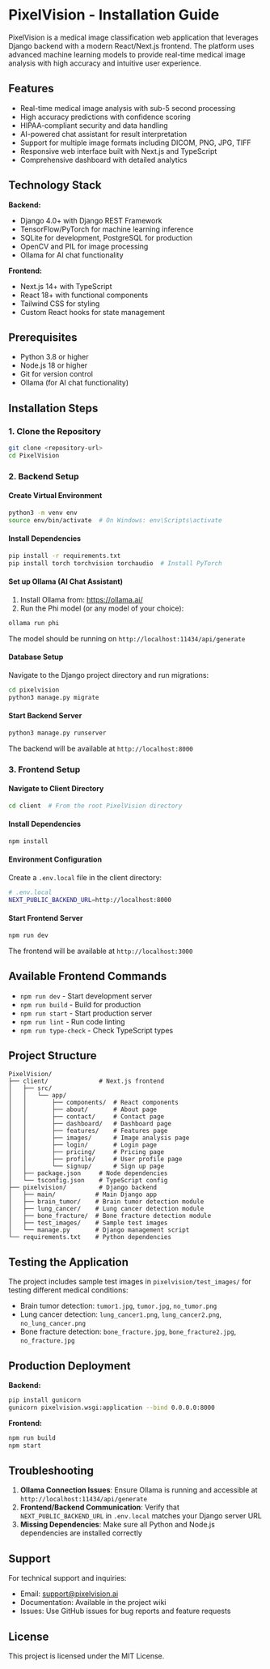 # PixelVision - Installation Guide

PixelVision is a medical image classification web application that leverages Django backend with a modern React/Next.js frontend. The platform uses advanced machine learning models to provide real-time medical image analysis with high accuracy and intuitive user experience.

## Features

- Real-time medical image analysis with sub-5 second processing
- High accuracy predictions with confidence scoring
- HIPAA-compliant security and data handling
- AI-powered chat assistant for result interpretation
- Support for multiple image formats including DICOM, PNG, JPG, TIFF
- Responsive web interface built with Next.js and TypeScript
- Comprehensive dashboard with detailed analytics

## Technology Stack

**Backend:**
- Django 4.0+ with Django REST Framework
- TensorFlow/PyTorch for machine learning inference
- SQLite for development, PostgreSQL for production
- OpenCV and PIL for image processing
- Ollama for AI chat functionality

**Frontend:**
- Next.js 14+ with TypeScript
- React 18+ with functional components
- Tailwind CSS for styling
- Custom React hooks for state management

## Prerequisites

- Python 3.8 or higher
- Node.js 18 or higher
- Git for version control
- Ollama (for AI chat functionality)

## Installation Steps

### 1. Clone the Repository

```bash
git clone <repository-url>
cd PixelVision
```

### 2. Backend Setup

#### Create Virtual Environment
```bash
python3 -m venv env
source env/bin/activate  # On Windows: env\Scripts\activate
```

#### Install Dependencies
```bash
pip install -r requirements.txt
pip install torch torchvision torchaudio  # Install PyTorch
```

#### Set up Ollama (AI Chat Assistant)
1. Install Ollama from: https://ollama.ai/
2. Run the Phi model (or any model of your choice):
```bash
ollama run phi
```
The model should be running on `http://localhost:11434/api/generate`

#### Database Setup
Navigate to the Django project directory and run migrations:
```bash
cd pixelvision
python3 manage.py migrate
```

#### Start Backend Server
```bash
python3 manage.py runserver
```
The backend will be available at `http://localhost:8000`

### 3. Frontend Setup

#### Navigate to Client Directory
```bash
cd client  # From the root PixelVision directory
```

#### Install Dependencies
```bash
npm install
```

#### Environment Configuration
Create a `.env.local` file in the client directory:
```bash
# .env.local
NEXT_PUBLIC_BACKEND_URL=http://localhost:8000
```

#### Start Frontend Server
```bash
npm run dev
```
The frontend will be available at `http://localhost:3000`

## Available Frontend Commands

- `npm run dev` - Start development server
- `npm run build` - Build for production
- `npm run start` - Start production server
- `npm run lint` - Run code linting
- `npm run type-check` - Check TypeScript types

## Project Structure

```
PixelVision/
├── client/              # Next.js frontend
│   ├── src/
│   │   └── app/
│   │       ├── components/  # React components
│   │       ├── about/       # About page
│   │       ├── contact/     # Contact page
│   │       ├── dashboard/   # Dashboard page
│   │       ├── features/    # Features page
│   │       ├── images/      # Image analysis page
│   │       ├── login/       # Login page
│   │       ├── pricing/     # Pricing page
│   │       ├── profile/     # User profile page
│   │       └── signup/      # Sign up page
│   ├── package.json     # Node dependencies
│   └── tsconfig.json    # TypeScript config
├── pixelvision/         # Django backend
│   ├── main/           # Main Django app
│   ├── brain_tumor/    # Brain tumor detection module
│   ├── lung_cancer/    # Lung cancer detection module
│   ├── bone_fracture/  # Bone fracture detection module
│   ├── test_images/    # Sample test images
│   └── manage.py       # Django management script
└── requirements.txt    # Python dependencies
```

## Testing the Application

The project includes sample test images in `pixelvision/test_images/` for testing different medical conditions:
- Brain tumor detection: `tumor1.jpg`, `tumor.jpg`, `no_tumor.png`
- Lung cancer detection: `lung_cancer1.png`, `lung_cancer2.png`, `no_lung_cancer.png`
- Bone fracture detection: `bone_fracture.jpg`, `bone_fracture2.jpg`, `no_fracture.jpg`

## Production Deployment

**Backend:**
```bash
pip install gunicorn
gunicorn pixelvision.wsgi:application --bind 0.0.0.0:8000
```

**Frontend:**
```bash
npm run build
npm start
```

## Troubleshooting

1. **Ollama Connection Issues**: Ensure Ollama is running and accessible at `http://localhost:11434/api/generate`
2. **Frontend/Backend Communication**: Verify that `NEXT_PUBLIC_BACKEND_URL` in `.env.local` matches your Django server URL
3. **Missing Dependencies**: Make sure all Python and Node.js dependencies are installed correctly

## Support

For technical support and inquiries:
- Email: support@pixelvision.ai
- Documentation: Available in the project wiki
- Issues: Use GitHub issues for bug reports and feature requests

## License

This project is licensed under the MIT License.
